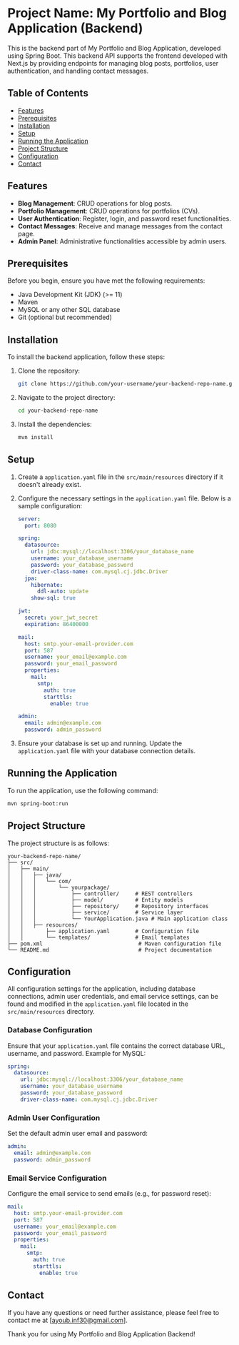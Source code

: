 # Project Name: My Portfolio and Blog Application (Backend)

This is the backend part of My Portfolio and Blog Application, developed using Spring Boot. This backend API supports the frontend developed with Next.js by providing endpoints for managing blog posts, portfolios, user authentication, and handling contact messages.

## Table of Contents
- [Features](#features)
- [Prerequisites](#prerequisites)
- [Installation](#installation)
- [Setup](#setup)
- [Running the Application](#running-the-application)
- [Project Structure](#project-structure)
- [Configuration](#configuration)
- [Contact](#contact)

## Features
- **Blog Management**: CRUD operations for blog posts.
- **Portfolio Management**: CRUD operations for portfolios (CVs).
- **User Authentication**: Register, login, and password reset functionalities.
- **Contact Messages**: Receive and manage messages from the contact page.
- **Admin Panel**: Administrative functionalities accessible by admin users.

## Prerequisites
Before you begin, ensure you have met the following requirements:
- Java Development Kit (JDK) (>= 11)
- Maven
- MySQL or any other SQL database
- Git (optional but recommended)

## Installation
To install the backend application, follow these steps:

1. Clone the repository:
    ```bash
    git clone https://github.com/your-username/your-backend-repo-name.git
    ```

2. Navigate to the project directory:
    ```bash
    cd your-backend-repo-name
    ```

3. Install the dependencies:
    ```bash
    mvn install
    ```

## Setup
1. Create a `application.yaml` file in the `src/main/resources` directory if it doesn't already exist.

2. Configure the necessary settings in the `application.yaml` file. Below is a sample configuration:
    ```yaml
    server:
      port: 8080

    spring:
      datasource:
        url: jdbc:mysql://localhost:3306/your_database_name
        username: your_database_username
        password: your_database_password
        driver-class-name: com.mysql.cj.jdbc.Driver
      jpa:
        hibernate:
          ddl-auto: update
        show-sql: true

    jwt:
      secret: your_jwt_secret
      expiration: 86400000

    mail:
      host: smtp.your-email-provider.com
      port: 587
      username: your_email@example.com
      password: your_email_password
      properties:
        mail:
          smtp:
            auth: true
            starttls:
              enable: true

    admin:
      email: admin@example.com
      password: admin_password
    ```

3. Ensure your database is set up and running. Update the `application.yaml` file with your database connection details.

## Running the Application
To run the application, use the following command:

```bash
mvn spring-boot:run
```

## Project Structure
The project structure is as follows:
```
your-backend-repo-name/
├── src/
│   ├── main/
│   │   ├── java/
│   │   │   └── com/
│   │   │       └── yourpackage/
│   │   │           ├── controller/     # REST controllers
│   │   │           ├── model/          # Entity models
│   │   │           ├── repository/     # Repository interfaces
│   │   │           ├── service/        # Service layer
│   │   │           └── YourApplication.java # Main application class
│   │   ├── resources/
│   │       ├── application.yaml        # Configuration file
│   │       └── templates/              # Email templates
├── pom.xml                              # Maven configuration file
└── README.md                            # Project documentation
```

## Configuration
All configuration settings for the application, including database connections, admin user credentials, and email service settings, can be found and modified in the `application.yaml` file located in the `src/main/resources` directory.

### Database Configuration
Ensure that your `application.yaml` file contains the correct database URL, username, and password. Example for MySQL:
```yaml
spring:
  datasource:
    url: jdbc:mysql://localhost:3306/your_database_name
    username: your_database_username
    password: your_database_password
    driver-class-name: com.mysql.cj.jdbc.Driver
```

### Admin User Configuration
Set the default admin user email and password:
```yaml
admin:
  email: admin@example.com
  password: admin_password
```

### Email Service Configuration
Configure the email service to send emails (e.g., for password reset):
```yaml
mail:
  host: smtp.your-email-provider.com
  port: 587
  username: your_email@example.com
  password: your_email_password
  properties:
    mail:
      smtp:
        auth: true
        starttls:
          enable: true
```

## Contact
If you have any questions or need further assistance, please feel free to contact me at [ayoub.inf30@gmail.com].

Thank you for using My Portfolio and Blog Application Backend!